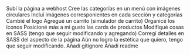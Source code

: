 Subí la página a webhost
Cree las categorías en un menú con imágenes circulares
Incluí imágenes corresponientes en cada sección y categorías
Cambié el logo
Agregué un carrito (simulador de carrito)
Organicé los íconos
Posicioné más a mi gusto las cards de productos
Modifiqué cosas en SASS (tengo que seguir modificando y agregando)
Corregí detalles en SASS del aspecto de la página
Aún no logro la estética que quiero, tengo que seguir modificando. 
Añadí gitignore
Añadí readme